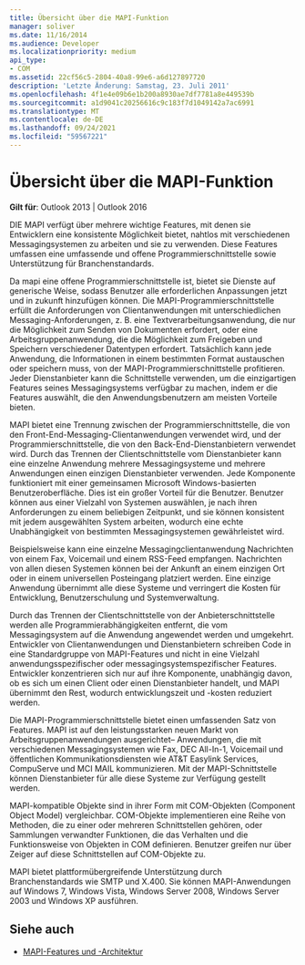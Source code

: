 ```yaml
---
title: Übersicht über die MAPI-Funktion
manager: soliver
ms.date: 11/16/2014
ms.audience: Developer
ms.localizationpriority: medium
api_type:
- COM
ms.assetid: 22cf56c5-2804-40a8-99e6-a6d127897720
description: 'Letzte Änderung: Samstag, 23. Juli 2011'
ms.openlocfilehash: 4f1e4e09b6e1b200a8930ae7df7781a8e449539b
ms.sourcegitcommit: a1d9041c20256616c9c183f7d1049142a7ac6991
ms.translationtype: MT
ms.contentlocale: de-DE
ms.lasthandoff: 09/24/2021
ms.locfileid: "59567221"
---
```

# <a name="mapi-feature-overview"></a>Übersicht über die MAPI-Funktion
 
**Gilt für**: Outlook 2013 | Outlook 2016 
  
DIE MAPI verfügt über mehrere wichtige Features, mit denen sie Entwicklern eine konsistente Möglichkeit bietet, nahtlos mit verschiedenen Messagingsystemen zu arbeiten und sie zu verwenden. Diese Features umfassen eine umfassende und offene Programmierschnittstelle sowie Unterstützung für Branchenstandards. 
  
Da mapi eine offene Programmierschnittstelle ist, bietet sie Dienste auf generische Weise, sodass Benutzer alle erforderlichen Anpassungen jetzt und in zukunft hinzufügen können. Die MAPI-Programmierschnittstelle erfüllt die Anforderungen von Clientanwendungen mit unterschiedlichen Messaging-Anforderungen, z. B. eine Textverarbeitungsanwendung, die nur die Möglichkeit zum Senden von Dokumenten erfordert, oder eine Arbeitsgruppenanwendung, die die Möglichkeit zum Freigeben und Speichern verschiedener Datentypen erfordert. Tatsächlich kann jede Anwendung, die Informationen in einem bestimmten Format austauschen oder speichern muss, von der MAPI-Programmierschnittstelle profitieren. Jeder Dienstanbieter kann die Schnittstelle verwenden, um die einzigartigen Features seines Messagingsystems verfügbar zu machen, indem er die Features auswählt, die den Anwendungsbenutzern am meisten Vorteile bieten.
  
MAPI bietet eine Trennung zwischen der Programmierschnittstelle, die von den Front-End-Messaging-Clientanwendungen verwendet wird, und der Programmierschnittstelle, die von den Back-End-Dienstanbietern verwendet wird. Durch das Trennen der Clientschnittstelle vom Dienstanbieter kann eine einzelne Anwendung mehrere Messagingsysteme und mehrere Anwendungen einen einzigen Dienstanbieter verwenden. Jede Komponente funktioniert mit einer gemeinsamen Microsoft Windows-basierten Benutzeroberfläche. Dies ist ein großer Vorteil für die Benutzer. Benutzer können aus einer Vielzahl von Systemen auswählen, je nach ihren Anforderungen zu einem beliebigen Zeitpunkt, und sie können konsistent mit jedem ausgewählten System arbeiten, wodurch eine echte Unabhängigkeit von bestimmten Messagingsystemen gewährleistet wird. 
  
Beispielsweise kann eine einzelne Messagingclientanwendung Nachrichten von einem Fax, Voicemail und einem RSS-Feed empfangen. Nachrichten von allen diesen Systemen können bei der Ankunft an einem einzigen Ort oder in einem universellen Posteingang platziert werden. Eine einzige Anwendung übernimmt alle diese Systeme und verringert die Kosten für Entwicklung, Benutzerschulung und Systemverwaltung. 
  
Durch das Trennen der Clientschnittstelle von der Anbieterschnittstelle werden alle Programmierabhängigkeiten entfernt, die vom Messagingsystem auf die Anwendung angewendet werden und umgekehrt. Entwickler von Clientanwendungen und Dienstanbietern schreiben Code in eine Standardgruppe von MAPI-Features und nicht in eine Vielzahl anwendungsspezifischer oder messagingsystemspezifischer Features. Entwickler konzentrieren sich nur auf ihre Komponente, unabhängig davon, ob es sich um einen Client oder einen Dienstanbieter handelt, und MAPI übernimmt den Rest, wodurch entwicklungszeit und -kosten reduziert werden.
  
Die MAPI-Programmierschnittstelle bietet einen umfassenden Satz von Features. MAPI ist auf den leistungsstarken neuen Markt von Arbeitsgruppenanwendungen ausgerichtet– Anwendungen, die mit verschiedenen Messagingsystemen wie Fax, DEC All-In-1, Voicemail und öffentlichen Kommunikationsdiensten wie AT&T Easylink Services, CompuServe und MCI MAIL kommunizieren. Mit der MAPI-Schnittstelle können Dienstanbieter für alle diese Systeme zur Verfügung gestellt werden. 
  
MAPI-kompatible Objekte sind in ihrer Form mit COM-Objekten (Component Object Model) vergleichbar. COM-Objekte implementieren eine Reihe von Methoden, die zu einer oder mehreren Schnittstellen gehören, oder Sammlungen verwandter Funktionen, die das Verhalten und die Funktionsweise von Objekten in COM definieren. Benutzer greifen nur über Zeiger auf diese Schnittstellen auf COM-Objekte zu.
  
MAPI bietet plattformübergreifende Unterstützung durch Branchenstandards wie SMTP und X.400. Sie können MAPI-Anwendungen auf Windows 7, Windows Vista, Windows Server 2008, Windows Server 2003 und Windows XP ausführen. 
  
## <a name="see-also"></a>Siehe auch

- [MAPI-Features und -Architektur](mapi-features-and-architecture.md)

